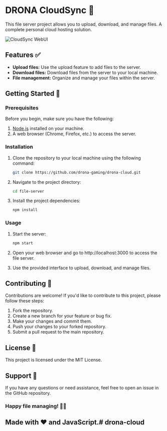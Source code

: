 # DRONA CloudSync 📁

This file server project allows you to upload, download, and manage files. A complete personal cloud hosting solution.

![CloudSync WebUI](https://i.imgur.com/E7trKVl.png)

## Features ✅

- **Upload files:** Use the upload feature to add files to the server.
- **Download files:** Download files from the server to your local machine.
- **File management:** Organize and manage your files within the server.

## Getting Started 🚀

### Prerequisites

Before you begin, make sure you have the following:

1. [Node.js](https://nodejs.org/) installed on your machine.
2. A web browser (Chrome, Firefox, etc.) to access the server.

### Installation

1. Clone the repository to your local machine using the following command:

   ```bash
   git clone https://github.com/drona-gaming/drona-cloud.git

2. Navigate to the project directory:

   ```bash
   cd file-server

3. Install the project dependencies:

   ```bash
   npm install

### Usage

1. Start the server:

   ```bash
   npm start

2. Open your web browser and go to http://localhost:3000 to access the file server.

3. Use the provided interface to upload, download, and manage files.

## Contributing 🤝

Contributions are welcome! If you'd like to contribute to this project, please follow these steps:

1. Fork the repository.
2. Create a new branch for your feature or bug fix.
3. Make your changes and commit them.
4. Push your changes to your forked repository.
5. Submit a pull request to the main repository.

## License 📜

This project is licensed under the MIT License.

## Support 📧

If you have any questions or need assistance, feel free to open an issue in the GitHub repository.

### Happy file managing! 📂✨

## Made with ❤️ and JavaScript.# drona-cloud
